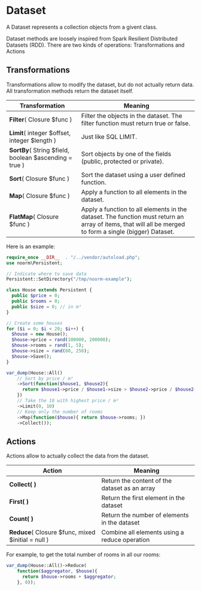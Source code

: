 # Dataset

A Dataset represents a collection objects from a givent class. 

Dataset methods are loosely inspired from Spark Resilient Distributed Datasets (RDD). There are two kinds of operations: Transformations and Actions

## Transformations

Transformations allow to modify the dataset, but do not actually return data. All transformation methods return the dataset itself.

| Transformation | Meaning |
|--------|--------|
| **Filter**( Closure $func )       | Filter the objects in the dataset. The filter function must return true or false. |
| **Limit**( integer $offset, integer $length ) | Just like SQL LIMIT. |
| **SortBy**( String $field, boolean $ascending = true ) | Sort objects by one of the fields (public, protected or private). |
| **Sort**( Closure $func ) | Sort the dataset using a user defined function. |
| **Map**( Closure $func ) | Apply a function to all elements in the dataset. |
| **FlatMap**( Closure $func ) | Apply a function to all elements in the dataset. The function must return an array of items, that will all be merged to form a single (bigger) Dataset. |

Here is an example:

```php
require_once __DIR__  . "/../vendor/autoload.php";
use noorm\Persistent;

// Indicate where to save data
Persistent::SetDirectory("/tmp/noorm-example");

class House extends Persistent {
  public $price = 0;
  public $rooms = 0;
  public $size = 0; // in m²
}

// Create some houses
for ($i = 0; $i < 20; $i++) {
  $house = new House();
  $house->price = rand(100000, 200000);
  $house->rooms = rand(1, 5);
  $house->size = rand(80, 250);
  $house->Save();
}

var_dump(House::All()
    // Sort by price / m²
    ->Sort(function($house1, $house2){
      return $house1->price / $house1->size > $house2->price / $house2->size;
    })
    // Take the 10 with highest price / m²
    ->Limit(0, 10)
    // Keep only the number of rooms
    ->Map(function($house){ return $house->rooms; })
    ->Collect());
```

## Actions

Actions allow to actually collect the data from the dataset.

| Action | Meaning |
|--------|--------|
| **Collect( )** | Return the content of the dataset as an array |
| **First( )** | Return the first element in the dataset |
| **Count( )** | Return the number of elements in the dataset |
| **Reduce**( Closure $func, mixed $initial = null ) | Combine all elements using a reduce operation |

For example, to get the total number of rooms in all our rooms:

```php
var_dump(House::All()->Reduce(
    function($aggregator, $house){
      return $house->rooms + $aggregator;
    }, 0));
```
